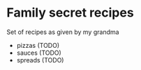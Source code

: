 # Family secret recipes

Set of recipes as given by my grandma

- pizzas (TODO)
- sauces (TODO)
- spreads (TODO)